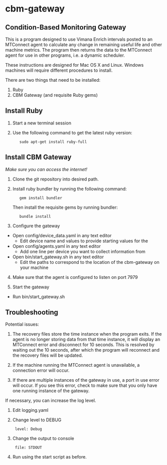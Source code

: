 # cbm-gateway
Condition-Based Monitoring Gateway
---------
This is a program designed to use Vimana Enrich intervals posted to an MTConnect agent to calculate any change
in remaining useful life and other machine metrics. The program then returns the data to the MTConnect agent for
use in other programs, i.e. a dynamic scheduler.

These instructions are designed for Mac OS X and Linux. Windows machines will require different procedures to install.


There are two things that need to be installed:

1. Ruby
2. CBM Gateway (and requisite Ruby gems)

Install Ruby
-------

1. Start a new terminal session
2. Use the following command to get the latest ruby version:

          sudo apt-get install ruby-full

Install CBM Gateway
-------

*Make sure you can access the internet!*

1. Clone the git repository into desired path.
2. Install ruby bundler by running the following command:

          gem install bundler
          
   Then install the requisite gems by running bundler:
   
          bundle install
          
  
3. Configure the gateway

  * Open config/device_data.yaml in any text editor
    * Edit device name and values to provide starting values for the 
  * Open config/agents.yaml in any text editor
    * Add one line per device you want to collect information from
  * Open bin/start_gateway.sh in any text editor
    * Edit the paths to correspond to the location of the cbm-gateway on your machine

4. Make sure that the agent is configured to listen on port 7979

5. Start the gateway

  * Run bin/start_gateway.sh
  
Troubleshooting
-------

Potential issues:
1. The recovery files store the time instance when the program exits. If the agent is no longer storing
data from that time instance, it will display an MTConnect error and disconnect for 10 seconds. This is resolved
by waiting out the 10 seconds, after which the program will reconnect and the recovery files will be updated.

2. If the machine running the MTConnect agent is unavailable, a connection error will occur.

3. If there are multiple instances of the gateway in use, a port in use error will occur. If you see this error,
check to make sure that you only have one running instance of the gateway. 

If necessary, you can increase the log level.

1. Edit logging.yaml
2. Change level to DEBUG
  
        level: Debug
        
3. Change the output to console

        file: STDOUT
        
4. Run using the start script as before.